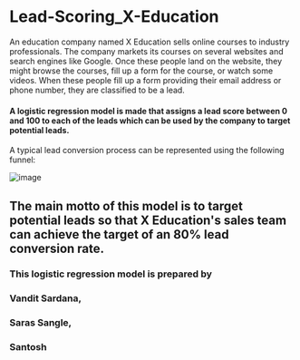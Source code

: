 # Lead-Scoring_X-Education
An education company named X Education sells online courses to industry professionals. The company markets its courses on several websites and search engines like Google. Once these people land on the website, they might browse the courses, fill up a form for the course, or watch some videos. When these people fill up a form providing their email address or phone number, they are classified to be a lead.
#### A logistic regression model is made that assigns a lead score between 0 and 100 to each of the leads which can be used by the company to target potential leads.
A typical lead conversion process can be represented using the following funnel:

![image](https://github.com/vandit-s/Lead-scoring_X-Edu/assets/139586495/7749571a-443b-4de0-b417-873a52382861)


## The main motto of this model is to target potential leads so that X Education's sales team can achieve the target of an 80% lead conversion rate.

### This logistic regression model is prepared by 
### Vandit Sardana, 
### Saras Sangle,
### Santosh
